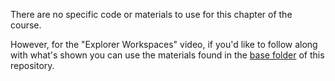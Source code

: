 There are no specific code or materials to use for this chapter of the course.

However, for the "Explorer Workspaces" video, if you'd like to follow along with what's shown you can use the materials found in the [base folder](../base/) of this repository.
